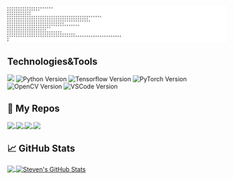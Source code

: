 <img src="https://github.com/StevenHuang2020/StevenHuang2020/blob/master/Hi.svg" />

## Technologies&Tools
![](https://img.shields.io/badge/Code-Python-informational?style=flat&logo=python&logoColor=white&color=2bbc8a)
![Python Version](https://img.shields.io/badge/Python-3-blue)
![Tensorflow Version](https://img.shields.io/badge/Tensorflow-2-blue)
![PyTorch Version](https://img.shields.io/badge/PyTorch-1.8-blue)
![OpenCV Version](https://img.shields.io/badge/OpenCV-blue)
![VSCode Version](https://img.shields.io/badge/VSCode-blue)
<!-- ![Steven](https://img.shields.io/badge/StevenHuang-blue)-->


## &#x1f4c2; My Repos
<a href="https://github.com/StevenHuang2020/COVID-19-Statistics">
  <img align="center" src="https://github-readme-stats.vercel.app/api/pin/?username=StevenHuang2020&repo=COVID-19-Statistics&title_color=0c0c0c&text_color=0c0c0c&icon_color=2bbc8a&bg_color=ffffff" />
</a>

<a href="https://github.com/StevenHuang2020/PythonGen_SVGImage">
  <img align="center" src="https://github-readme-stats.vercel.app/api/pin/?username=StevenHuang2020&repo=PythonGen_SVGImage&title_color=0c0c0c&text_color=0c0c0c&icon_color=2bbc8a&bg_color=ffffff" />
</a>

<a href="https://github.com/StevenHuang2020/python-interesting-examples">
  <img align="center" src="https://github-readme-stats.vercel.app/api/pin/?username=StevenHuang2020&repo=python-interesting-examples&title_color=0c0c0c&text_color=0c0c0c&icon_color=2bbc8a&bg_color=ffffff" />
</a>    

<a href="https://github.com/StevenHuang2020/OpencvPython">
  <img align="center" src="https://github-readme-stats.vercel.app/api/pin/?username=StevenHuang2020&repo=OpencvPython&title_color=0c0c0c&text_color=0c0c0c&icon_color=2bbc8a&bg_color=ffffff" />
</a>   


## &#x1f4c8; GitHub Stats

<a href="https://github.com/StevenHuang2020/StevenHuang2020">
  <img align="center" src="https://github-readme-stats.vercel.app/api/top-langs/?username=StevenHuang2020&langs_count=5&title_color=2BBC8A&text_color=0c0c0c&icon_color=2bbc8a&bg_color=ffffff" />
</a> 

<a href="https://github.com/StevenHuang2020/StevenHuang2020">
  <img align="center" src="https://github-readme-stats.vercel.app/api?username=StevenHuang2020&show_icons=true&line_height=30&count_private=true&title_color=2BBC8A&text_color=0c0c0c&icon_color=2bbc8a&bg_color=ffffff" alt="Steven's GitHub Stats" />
</a>
